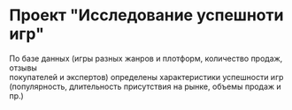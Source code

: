 # Проект "Исследование успешноти игр"

По базе данных (игры разных жанров и плотформ, количество продаж, отзывы  
покупателей и экспертов) определены характеристики успешности игр  
(популярность, длительность присутствия на рынке, объемы продаж и пр.)
